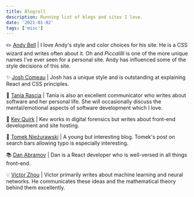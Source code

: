 ```yaml
---
title: Blogroll
description: Running list of blogs and sites I love.
date: '2021-01-02'
tags: ['misc']
---
```


✏️ [Andy Bell](https://piccalil.li/) | I love Andy's style and color choices for his site. He is a CSS wizard and writes often about it. Oh and _Piccalilli_ is one of the more unique names I've ever seen for a personal site. Andy has influenced some of the style decisions of this site.

✨ [Josh Comeau](https://www.joshwcomeau.com/) | Josh has a unique style and is outstanding at explaining React and CSS principles.

🌟 [Tania Rascia](https://www.taniarascia.com/) | Tania is also an excellent communicator who writes about software and her personal life. She will occasionally discuss the mental/emotional aspects of software development which I love.

📝 [Kev Quirk](https://kevq.uk/) | Kev works in digital forensics but writes about front-end development and site hosting.

💎 [Tomek Nieżurawski](https://tomekdev.com/) | A young but interesting blog. Tomek's post on search bars allowing typo is especially interesting.

📚 [Dan Abramov](https://overreacted.io/) | Dan is a React developer who is well-versed in all things front-end.

💡 [Victor Zhou](https://victorzhou.com/) | Victor primarily writes about machine learning and neural networks. He communicates these ideas and the mathematical theory behind them excellently.
